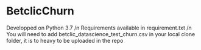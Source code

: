 # BetclicChurn
Developped on Python 3.7 /n
Requirements available in requirement.txt /n
You will need to add betclic_datascience_test_churn.csv in your local clone folder, it is to heavy to be uploaded in the repo
